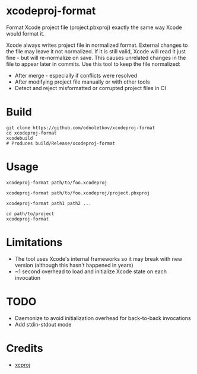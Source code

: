 # xcodeproj-format

Format Xcode project file (project.pbxproj) exactly the same way Xcode would
format it.

Xcode always writes project file in normalized format. External changes to the
file may leave it not normalized. If it is still valid, Xcode will read it just
fine - but will re-normalize on save. This causes unrelated changes in the file
to appear later in commits. Use this tool to keep the file normalized:

* After merge - especially if conflicts were resolved
* After modifying project file manually or with other tools
* Detect and reject misformatted or corrupted project files in CI

# Build

    git clone https://github.com/odnoletkov/xcodeproj-format
    cd xcodeproj-format
    xcodebuild
    # Produces build/Release/xcodeproj-format

# Usage

```
xcodeproj-format path/to/foo.xcodeproj
```
```
xcodeproj-format path/to/foo.xcodeproj/project.pbxproj
```
```
xcodeproj-format path1 path2 ...
```
```
cd path/to/project
xcodeproj-format
```

# Limitations

* The tool uses Xcode's internal frameworks so it may break with new version
  (although this hasn't happened in years)
* ~1 second overhead to load and initialize Xcode state on each invocation

# TODO

* Daemonize to avoid initialization overhead for back-to-back invocations
* Add stdin-stdout mode

# Credits

* [xcproj](https://github.com/0xced/xcproj)
